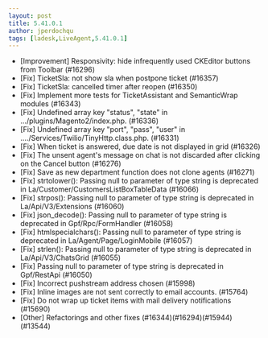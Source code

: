 ```yaml
---
layout: post
title: 5.41.0.1
author: jperdochqu
tags: [ladesk,LiveAgent,5.41.0.1]
---
```

- [Improvement] Responsivity: hide infrequently used CKEditor buttons from Toolbar (#16296)
- [Fix] TicketSla: not show sla when postpone ticket (#16357)
- [Fix] TicketSla: cancelled timer after reopen (#16350)
- [Fix] Implement more tests for TicketAssistant and SemanticWrap modules (#16343)
- [Fix] Undefined array key "status", "state" in .../plugins/Magento2/index.php. (#16336)
- [Fix] Undefined array key "port", "pass", "user" in ..../Services/Twilio/TinyHttp.class.php. (#16331)
- [Fix] When ticket is answered, due date is not displayed in grid (#16326)
- [Fix] The unsent agent's message on chat is not discarded after clicking on the Cancel button (#16276)
- [Fix] Save as new department function does not clone agents (#16271)
- [Fix] strtolower(): Passing null to parameter of type string is deprecated in La/Customer/CustomersListBoxTableData (#16066)
- [Fix] strpos(): Passing null to parameter of type string is deprecated in La/Api/V3/Extensions (#16060)
- [Fix] json_decode(): Passing null to parameter of type string is deprecated in Gpf/Rpc/FormHandler (#16058)
- [Fix] htmlspecialchars(): Passing null to parameter of type string is deprecated in La/Agent/Page/LoginMobile (#16057)
- [Fix] strlen(): Passing null to parameter of type string is deprecated in La/Api/V3/ChatsGrid (#16055)
- [Fix] Passing null to parameter of type string is deprecated in Gpf/RestApi (#16050)
- [Fix] Incorrect pushstream address chosen (#15998)
- [Fix] Inline images are not sent correctly to email accounts. (#15764)
- [Fix] Do not wrap up ticket items with mail delivery notifications (#15690)
- [Other] Refactorings and other fixes (#16344)(#16294)(#15944)(#13544)